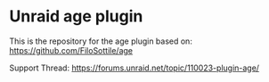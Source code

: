 # Unraid age plugin

This is the repository for the age plugin based on: https://github.com/FiloSottile/age

Support Thread: https://forums.unraid.net/topic/110023-plugin-age/